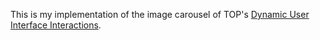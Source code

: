 This is my implementation of the image carousel of TOP's [Dynamic User Interface Interactions](https://www.theodinproject.com/lessons/javascript-dynamic-user-interface-interactions).
